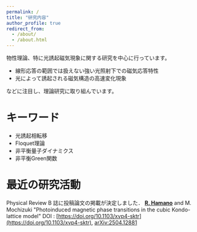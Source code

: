 ```yaml
---
permalink: /
title: "研究内容"
author_profile: true
redirect_from: 
  - /about/
  - /about.html
---
```


物性理論、特に光誘起磁気現象に関する研究を中心に行っています。

- 線形応答の範囲では扱えない強い光照射下での磁気応答特性
- 光によって誘起される磁気構造の高速変化現象

などに注目し、理論研究に取り組んでいます。

キーワード
=======
- 光誘起相転移
- Floquet理論
- 非平衡量子ダイナミクス
- 非平衡Green関数

最近の研究活動
======
Physical Review B 誌に投稿論文の掲載が決定しました．
**<u>R. Hamano</u>** and M. Mochizuki
"Photoinduced magnetic phase transitions in the cubic Kondo-lattice model"
DOI : [https://doi.org/10.1103/xvp4-sktr](https://doi.org/10.1103/xvp4-sktr), 
[arXiv:2504.12881](https://arxiv.org/abs/2504.12881)

